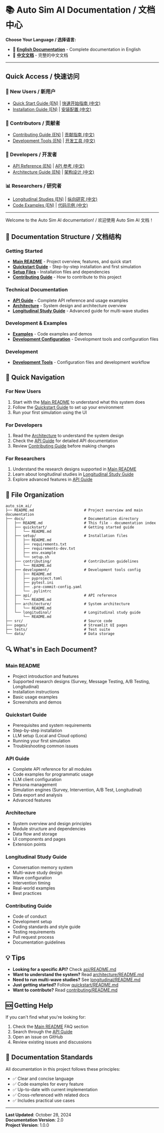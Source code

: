 # 📚 Auto Sim AI Documentation / 文档中心

**Choose Your Language / 选择语言:**

- 📘 [**English Documentation**](en/README.md) - Complete documentation in English
- 📗 [**中文文档**](zh/README.md) - 完整的中文文档

---

## Quick Access / 快速访问

### 🚀 New Users / 新用户
- [Quick Start Guide (EN)](en/quickstart/README.md) | [快速开始指南 (中文)](zh/quickstart/README.md)
- [Installation Guide (EN)](en/setup/README.md) | [安装配置 (中文)](zh/setup/README.md)

### 👥 Contributors / 贡献者
- [Contributing Guide (EN)](en/contributing/README.md) | [贡献指南 (中文)](zh/contributing/README.md)
- [Development Tools (EN)](en/development/README.md) | [开发工具 (中文)](zh/development/README.md)

### 🔧 Developers / 开发者
- [API Reference (EN)](en/api/README.md) | [API 参考 (中文)](zh/api/README.md)
- [Architecture Guide (EN)](en/architecture/README.md) | [架构设计 (中文)](zh/architecture/README.md)

### 📊 Researchers / 研究者
- [Longitudinal Studies (EN)](en/longitudinal/README.md) | [纵向研究 (中文)](zh/longitudinal/README.md)
- [Code Examples (EN)](en/examples/) | [代码示例 (中文)](zh/examples/)

---

Welcome to the Auto Sim AI documentation! / 欢迎使用 Auto Sim AI 文档！

## 📖 Documentation Structure / 文档结构

### Getting Started

- **[Main README](../README.md)** - Project overview, features, and quick start
- **[Quickstart Guide](./quickstart/README.md)** - Step-by-step installation and first simulation
- **[Setup Files](./setup/README.md)** - Installation files and dependencies
- **[Contributing Guide](./contributing/README.md)** - How to contribute to this project

### Technical Documentation

- **[API Guide](./api/README.md)** - Complete API reference and usage examples
- **[Architecture](./architecture/README.md)** - System design and architecture overview
- **[Longitudinal Study Guide](./longitudinal/README.md)** - Advanced guide for multi-wave studies

### Development & Examples

- **[Examples](./examples/)** - Code examples and demos
- **[Development Configuration](./development/README.md)** - Development tools and configuration files

### Development

- **[Development Tools](./development/README.md)** - Configuration files and development workflow

## 🎯 Quick Navigation

### For New Users

1. Start with the [Main README](../README.md) to understand what this system does
2. Follow the [Quickstart Guide](./quickstart/README.md) to set up your environment
3. Run your first simulation using the UI

### For Developers

1. Read the [Architecture](./architecture/README.md) to understand the system design
2. Check the [API Guide](./api/README.md) for detailed API documentation
3. Review [Contributing Guide](./contributing/README.md) before making changes

### For Researchers

1. Understand the research designs supported in [Main README](../README.md#-research-designs)
2. Learn about longitudinal studies in [Longitudinal Study Guide](./longitudinal/README.md)
3. Explore advanced features in [API Guide](./api/README.md)

## 📂 File Organization

```
auto_sim_ai/
├── README.md                       # Project overview and main documentation
├── docs/                           # Documentation directory
│   ├── README.md                   # This file - documentation index
│   ├── quickstart/                 # Getting started guide
│   │   └── README.md
│   ├── setup/                      # Installation files
│   │   ├── README.md
│   │   ├── requirements.txt
│   │   ├── requirements-dev.txt
│   │   ├── env.example
│   │   └── setup.sh
│   ├── contributing/               # Contribution guidelines
│   │   └── README.md
│   ├── development/                # Development tools config
│   │   ├── README.md
│   │   ├── pyproject.toml
│   │   ├── pytest.ini
│   │   ├── .pre-commit-config.yaml
│   │   └── .pylintrc
│   ├── api/                        # API reference
│   │   └── README.md
│   ├── architecture/               # System architecture
│   │   └── README.md
│   └── longitudinal/               # Longitudinal study guide
│       └── README.md
├── src/                            # Source code
├── pages/                          # Streamlit UI pages
├── tests/                          # Test suite
└── data/                           # Data storage
```

## 🔍 What's in Each Document?

### Main README
- Project introduction and features
- Supported research designs (Survey, Message Testing, A/B Testing, Longitudinal)
- Installation instructions
- Basic usage examples
- Screenshots and demos

### Quickstart Guide
- Prerequisites and system requirements
- Step-by-step installation
- LLM setup (Local and Cloud options)
- Running your first simulation
- Troubleshooting common issues

### API Guide
- Complete API reference for all modules
- Code examples for programmatic usage
- LLM client configuration
- Persona management
- Simulation engines (Survey, Intervention, A/B Test, Longitudinal)
- Data export and analysis
- Advanced features

### Architecture
- System overview and design principles
- Module structure and dependencies
- Data flow and storage
- UI components and pages
- Extension points

### Longitudinal Study Guide
- Conversation memory system
- Multi-wave study design
- Wave configuration
- Intervention timing
- Real-world examples
- Best practices

### Contributing Guide
- Code of conduct
- Development setup
- Coding standards and style guide
- Testing requirements
- Pull request process
- Documentation guidelines

## 💡 Tips

- **Looking for a specific API?** Check [api/README.md](./api/README.md)
- **Want to understand the system?** Read [architecture/README.md](./architecture/README.md)
- **Need to run multi-wave studies?** See [longitudinal/README.md](./longitudinal/README.md)
- **Just getting started?** Follow [quickstart/README.md](./quickstart/README.md)
- **Want to contribute?** Read [contributing/README.md](./contributing/README.md)

## 🆘 Getting Help

If you can't find what you're looking for:

1. Check the [Main README](../README.md) FAQ section
2. Search through the [API Guide](./api/README.md)
3. Open an issue on GitHub
4. Review existing issues and discussions

## 📝 Documentation Standards

All documentation in this project follows these principles:
- ✅ Clear and concise language
- ✅ Code examples for every feature
- ✅ Up-to-date with current implementation
- ✅ Cross-referenced with related docs
- ✅ Includes practical use cases

---

**Last Updated**: October 28, 2024  
**Documentation Version**: 2.0  
**Project Version**: 1.0.0

